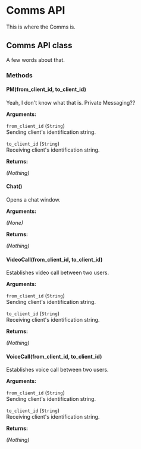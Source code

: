 # Comms API

This is where the Comms is.

## Comms API class

A few words about that.

<a id='Methods'></a>
### Methods

<a id='PM'></a>
#### PM(from\_client\_id, to\_client\_id)

Yeah, I don't know what that is. Private Messaging??

**Arguments:**

`from_client_id` (`String`)  
Sending client's identification string.

`to_client_id` (`String`)  
Receiving client's identification string.

**Returns:**

*(Nothing)*

<a id='Chat'></a>
#### Chat()

Opens a chat window.

**Arguments:**

*(None)*

**Returns:**

*(Nothing)*

<a id='VideoCall'></a>
#### VideoCall(from\_client\_id, to\_client\_id)

Establishes video call between two users.

**Arguments:**

`from_client_id` (`String`)  
Sending client's identification string.

`to_client_id` (`String`)  
Receiving client's identification string.

**Returns:**

*(Nothing)*

<a id='VoiceCall'></a>
#### VoiceCall(from\_client\_id, to\_client\_id)

Establishes voice call between two users.

**Arguments:**

`from_client_id` (`String`)  
Sending client's identification string.

`to_client_id` (`String`)  
Receiving client's identification string.

**Returns:**

*(Nothing)*